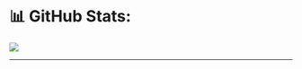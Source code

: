 # 📊 GitHub Stats:
<!-- ![](https://github-readme-stats.vercel.app/api?username=Loanne05&theme=dracula&hide_border=false&include_all_commits=false&count_private=false)<br/> -->
![](https://github-readme-streak-stats.herokuapp.com/?user=Loanne05&theme=dracula&hide_border=false)<br/>
<!-- ![](https://github-readme-stats.vercel.app/api/top-langs/?username=Loanne05&theme=dracula&hide_border=false&include_all_commits=false&count_private=false&layout=compact) -->
---

<!-- Proudly created with GPRM ( https://gprm.itsvg.in ) -->

